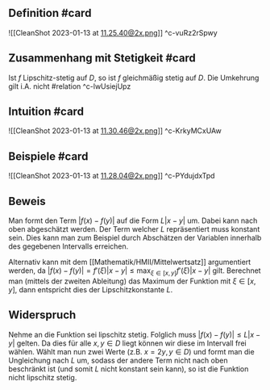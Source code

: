 ## Definition #card 
![[CleanShot 2023-01-13 at 11.25.40@2x.png]]
^c-vuRz2rSpwy

## Zusammenhang mit Stetigkeit #card 
Ist $f$ Lipschitz-stetig auf $D$, so ist $f$ gleichmäßig stetig auf $D$. Die Umkehrung gilt i.A. nicht #relation 
^c-lwUsiejUpz

## Intuition #card 
![[CleanShot 2023-01-13 at 11.30.46@2x.png]]
^c-KrkyMCxUAw

## Beispiele #card 
![[CleanShot 2023-01-13 at 11.28.04@2x.png]]
^c-PYdujdxTpd

## Beweis
Man formt den Term $|f(x) - f(y)|$ auf die Form $L|x-y|$ um. Dabei kann nach oben abgeschätzt werden. Der Term welcher $L$ repräsentiert muss konstant sein. Dies kann man zum Beispiel durch Abschätzen der Variablen innerhalb des gegebenen Intervalls erreichen.

Alternativ kann mit dem [[Mathematik/HMII/Mittelwertsatz]] argumentiert werden, da
$|f(x) - f(y)| = f'(\xi) |x-y| \leq \max_{\xi \in [x,y]} f'(\xi) |x-y|$ gilt. Berechnet man (mittels der zweiten Ableitung) das Maximum der Funktion mit $\xi \in [x,y]$, dann entspricht dies der Lipschitzkonstante $L$.

## Widerspruch
Nehme an die Funktion sei lipschitz stetig. Folglich muss $|f(x) - f(y)| \leq L |x-y|$ gelten. Da dies für alle $x,y \in D$ liegt können wir diese im Intervall frei wählen. Wählt man nun zwei Werte (z.B. $x=2y, y \in D$) und formt man die Ungleichung nach $L$ um, sodass der andere Term nicht nach oben beschränkt ist (und somit $L$ nicht konstant sein kann), so ist die Funktion nicht lipschitz stetig.